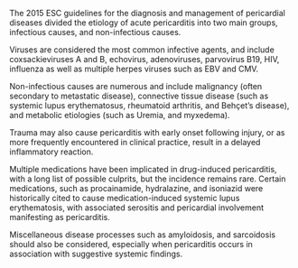 The 2015 ESC guidelines for the diagnosis and management of pericardial diseases divided the etiology of acute pericarditis into two main groups, infectious causes, and non-infectious causes.

Viruses are considered the most common infective agents, and include coxsackieviruses A and B, echovirus, adenoviruses, parvovirus B19, HIV, influenza as well as multiple herpes viruses such as EBV and CMV.

Non-infectious causes are numerous and include malignancy (often secondary to metastatic disease), connective tissue disease (such as systemic lupus erythematosus, rheumatoid arthritis, and Behçet’s disease), and metabolic etiologies (such as Uremia, and myxedema).

Trauma may also cause pericarditis with early onset following injury, or as more frequently encountered in clinical practice, result in a delayed inflammatory reaction.

Multiple medications have been implicated in drug-induced pericarditis, with a long list of possible culprits, but the incidence remains rare. Certain medications, such as procainamide, hydralazine, and isoniazid were historically cited to cause medication-induced systemic lupus erythematosis, with associated serositis and pericardial involvement manifesting as pericarditis.

Miscellaneous disease processes such as amyloidosis, and sarcoidosis should also be considered, especially when pericarditis occurs in association with suggestive systemic findings.